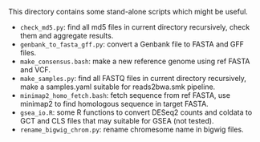 This directory contains some stand-alone scripts which might be useful.

- `check_md5.py`: find all md5 files in current directory recursively, check them and aggregate results.
- `genbank_to_fasta_gff.py`: convert a Genbank file to FASTA and GFF files.
- `make_consensus.bash`: make a new reference genome using ref FASTA and VCF.
- `make_samples.py`: find all FASTQ files in current directory recursively, make a samples.yaml suitable for reads2bwa.smk pipeline.
- `minimap2_homo_fetch.bash`: fetch sequence from ref FASTA, use minimap2 to find homologous sequence in target FASTA.
- `gsea_io.R`: some R functions to convert DESeq2 counts and coldata to GCT and CLS files that may suitable for GSEA (not tested).
- `rename_bigwig_chrom.py`: rename chromesome name in bigwig files.


